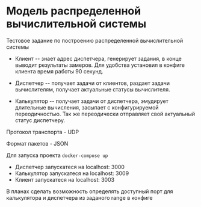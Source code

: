 # Модель распределенной вычислительной системы

Тестовое задание по построению распределенной вычислительной системы

- Клиент -- знает адрес диспетчера, генерирует задания, в конце выводит результаты замеров. Для удобства установил в конфиге клиента время работы 90 секунд.

- Диспетчер -- получает задачи от клиентов, раздает задачи вычислителям, получает актуальные статусы вычислителя.

- Калькулятор -- получает задачи от диспетчера, эмудирует длительные вычисления, засыпает с конфигурируемой переодичностью. Так же переодически отправляет свой актуальный статус диспетчеру.

Протокол транспорта - UDP

Формат пакетов - JSON

Для запуска проекта `docker-compose up`

* Диспетчер запускатеся на localhost: 3000
* Калькулятор запускатеся на localhost: 3009
* Клиент запускатеся на localhost: 3003

В планах сделать возможность определять доступный порт для калькулятора и диспетчера из заданого range в конфиге